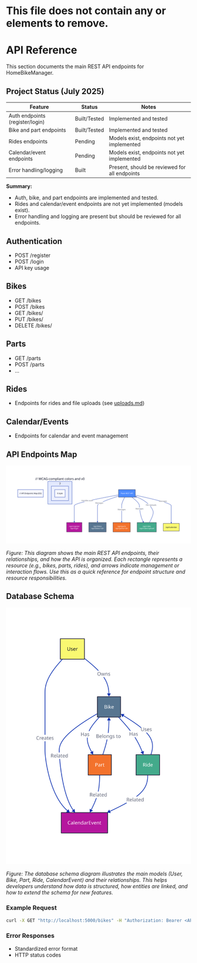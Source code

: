 # This file does not contain any <link> or <nav> elements to remove.
# API Reference

This section documents the main REST API endpoints for HomeBikeManager.


## Project Status (July 2025)

| Feature                        | Status      | Notes                                             |
|--------------------------------|-------------|---------------------------------------------------|
| Auth endpoints (register/login)| Built/Tested| Implemented and tested                            |
| Bike and part endpoints        | Built/Tested| Implemented and tested                            |
| Rides endpoints                | Pending     | Models exist, endpoints not yet implemented       |
| Calendar/event endpoints       | Pending     | Models exist, endpoints not yet implemented       |
| Error handling/logging         | Built       | Present, should be reviewed for all endpoints     |

**Summary:**
- Auth, bike, and part endpoints are implemented and tested.
- Rides and calendar/event endpoints are not yet implemented (models exist).
- Error handling and logging are present but should be reviewed for all endpoints.

## Authentication
- POST /register
- POST /login
- API key usage

## Bikes
- GET /bikes
- POST /bikes
- GET /bikes/<id>
- PUT /bikes/<id>
- DELETE /bikes/<id>

## Parts
- GET /parts
- POST /parts
- ...

## Rides
- Endpoints for rides and file uploads (see [uploads.md](uploads.md))

## Calendar/Events
- Endpoints for calendar and event management

## API Endpoints Map
![API Endpoints Map](diagrams/api_endpoints_map.svg)

*Figure: This diagram shows the main REST API endpoints, their relationships, and how the API is organized. Each rectangle represents a resource (e.g., bikes, parts, rides), and arrows indicate management or interaction flows. Use this as a quick reference for endpoint structure and resource responsibilities.*

## Database Schema
![Database Schema](diagrams/db_schema.svg)

*Figure: The database schema diagram illustrates the main models (User, Bike, Part, Ride, CalendarEvent) and their relationships. This helps developers understand how data is structured, how entities are linked, and how to extend the schema for new features.*

### Example Request
```bash
curl -X GET "http://localhost:5000/bikes" -H "Authorization: Bearer <API_KEY>"
```

### Error Responses
- Standardized error format
- HTTP status codes
